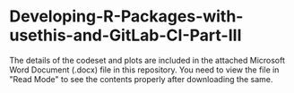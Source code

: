 # Developing-R-Packages-with-usethis-and-GitLab-CI-Part-III

The details of the codeset and plots are included in the attached Microsoft Word Document (.docx) file in this repository. 
You need to view the file in "Read Mode" to see the contents properly after downloading the same.

